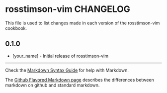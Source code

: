 rosstimson-vim CHANGELOG
========================

This file is used to list changes made in each version of the rosstimson-vim cookbook.

0.1.0
-----
- [your_name] - Initial release of rosstimson-vim

- - -
Check the [Markdown Syntax Guide](http://daringfireball.net/projects/markdown/syntax) for help with Markdown.

The [Github Flavored Markdown page](http://github.github.com/github-flavored-markdown/) describes the differences between markdown on github and standard markdown.
